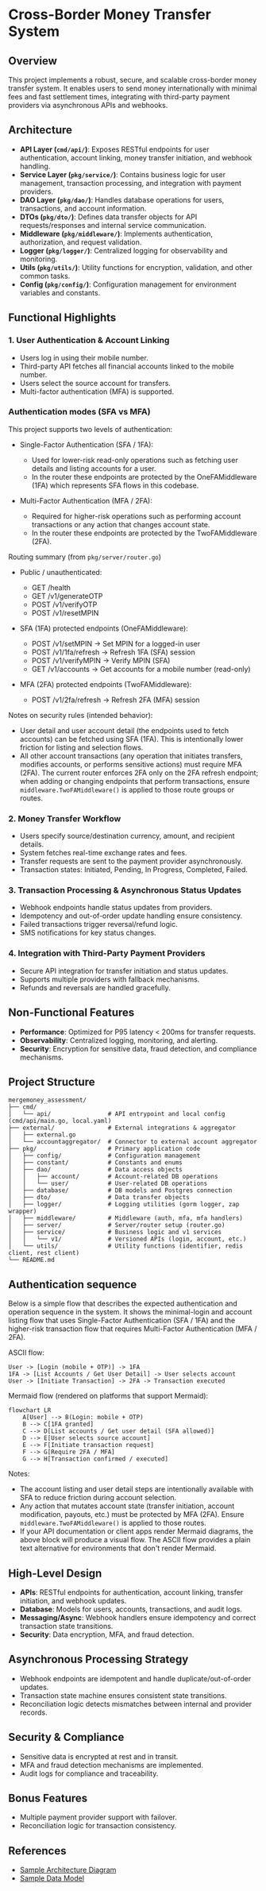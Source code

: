 
# Cross-Border Money Transfer System

## Overview

This project implements a robust, secure, and scalable cross-border money transfer system. It enables users to send money internationally with minimal fees and fast settlement times, integrating with third-party payment providers via asynchronous APIs and webhooks.

## Architecture

- **API Layer (`cmd/api/`)**: Exposes RESTful endpoints for user authentication, account linking, money transfer initiation, and webhook handling.
- **Service Layer (`pkg/service/`)**: Contains business logic for user management, transaction processing, and integration with payment providers.
- **DAO Layer (`pkg/dao/`)**: Handles database operations for users, transactions, and account information.
- **DTOs (`pkg/dto/`)**: Defines data transfer objects for API requests/responses and internal service communication.
- **Middleware (`pkg/middleware/`)**: Implements authentication, authorization, and request validation.
- **Logger (`pkg/logger/`)**: Centralized logging for observability and monitoring.
- **Utils (`pkg/utils/`)**: Utility functions for encryption, validation, and other common tasks.
- **Config (`pkg/config/`)**: Configuration management for environment variables and constants.

## Functional Highlights

### 1. User Authentication & Account Linking
- Users log in using their mobile number.
- Third-party API fetches all financial accounts linked to the mobile number.
- Users select the source account for transfers.
- Multi-factor authentication (MFA) is supported.

### Authentication modes (SFA vs MFA)

This project supports two levels of authentication:

- Single-Factor Authentication (SFA / 1FA):
	- Used for lower-risk read-only operations such as fetching user details and listing accounts for a user.
	- In the router these endpoints are protected by the OneFAMiddleware (1FA) which represents SFA flows in this codebase.

- Multi-Factor Authentication (MFA / 2FA):
	- Required for higher-risk operations such as performing account transactions or any action that changes account state.
	- In the router these endpoints are protected by the TwoFAMiddleware (2FA).

Routing summary (from `pkg/server/router.go`)

- Public / unauthenticated:
	- GET  /health
	- GET  /v1/generateOTP
	- POST /v1/verifyOTP
	- POST /v1/resetMPIN

- SFA (1FA) protected endpoints (OneFAMiddleware):
	- POST /v1/setMPIN         -> Set MPIN for a logged-in user
	- POST /v1/1fa/refresh     -> Refresh 1FA (SFA) session
	- POST /v1/verifyMPIN      -> Verify MPIN (SFA)
	- GET  /v1/accounts        -> Get accounts for a mobile number (read-only)

- MFA (2FA) protected endpoints (TwoFAMiddleware):
	- POST /v1/2fa/refresh     -> Refresh 2FA (MFA) session

Notes on security rules (intended behavior):
- User detail and user account detail (the endpoints used to fetch accounts) can be fetched using SFA (1FA). This is intentionally lower friction for listing and selection flows.
- All other account transactions (any operation that initiates transfers, modifies accounts, or performs sensitive actions) must require MFA (2FA). The current router enforces 2FA only on the 2FA refresh endpoint; when adding or changing endpoints that perform transactions, ensure `middleware.TwoFAMiddleware()` is applied to those route groups or routes.

### 2. Money Transfer Workflow
- Users specify source/destination currency, amount, and recipient details.
- System fetches real-time exchange rates and fees.
- Transfer requests are sent to the payment provider asynchronously.
- Transaction states: Initiated, Pending, In Progress, Completed, Failed.

### 3. Transaction Processing & Asynchronous Status Updates
- Webhook endpoints handle status updates from providers.
- Idempotency and out-of-order update handling ensure consistency.
- Failed transactions trigger reversal/refund logic.
- SMS notifications for key status changes.

### 4. Integration with Third-Party Payment Providers
- Secure API integration for transfer initiation and status updates.
- Supports multiple providers with fallback mechanisms.
- Refunds and reversals are handled gracefully.

## Non-Functional Features

- **Performance**: Optimized for P95 latency < 200ms for transfer requests.
- **Observability**: Centralized logging, monitoring, and alerting.
- **Security**: Encryption for sensitive data, fraud detection, and compliance mechanisms.

## Project Structure

```
mergemoney_assessment/
├── cmd/
│   └── api/                # API entrypoint and local config (cmd/api/main.go, local.yaml)
├── external/               # External integrations & aggregator
│   ├── external.go
│   └── accountaggregator/  # Connector to external account aggregator
├── pkg/                    # Primary application code
│   ├── config/             # Configuration management
│   ├── constant/           # Constants and enums
│   ├── dao/                # Data access objects
│   │   ├── account/        # Account-related DB operations
│   │   └── user/           # User-related DB operations
│   ├── database/           # DB models and Postgres connection
│   ├── dto/                # Data transfer objects
│   ├── logger/             # Logging utilities (gorm logger, zap wrapper)
│   ├── middleware/         # Middleware (auth, mfa, mfa handlers)
│   ├── server/             # Server/router setup (router.go)
│   ├── service/            # Business logic and v1 services
│   │   └── v1/             # Versioned APIs (login, account, etc.)
│   └── utils/              # Utility functions (identifier, redis client, rest client)
└── README.md
```

## Authentication sequence

Below is a simple flow that describes the expected authentication and operation sequence in the system. It shows the minimal-login and account listing flow that uses Single-Factor Authentication (SFA / 1FA) and the higher-risk transaction flow that requires Multi-Factor Authentication (MFA / 2FA).

ASCII flow:

```
User -> [Login (mobile + OTP)] -> 1FA
1FA -> [List Accounts / Get User Detail] -> User selects account
User -> [Initiate Transaction] -> 2FA -> Transaction executed
```

Mermaid flow (rendered on platforms that support Mermaid):

```mermaid
flowchart LR
	A[User] --> B(Login: mobile + OTP)
	B --> C[1FA granted]
	C --> D[List accounts / Get user detail (SFA allowed)]
	D --> E[User selects source account]
	E --> F[Initiate transaction request]
	F --> G[Require 2FA / MFA]
	G --> H[Transaction confirmed / executed]
```

Notes:
- The account listing and user detail steps are intentionally available with SFA to reduce friction during account selection.
- Any action that mutates account state (transfer initiation, account modification, payouts, etc.) must be protected by MFA (2FA). Ensure `middleware.TwoFAMiddleware()` is applied to those routes.
- If your API documentation or client apps render Mermaid diagrams, the above block will produce a visual flow. The ASCII flow provides a plain text alternative for environments that don't render Mermaid.

## High-Level Design

- **APIs**: RESTful endpoints for authentication, account linking, transfer initiation, and webhook updates.
- **Database**: Models for users, accounts, transactions, and audit logs.
- **Messaging/Async**: Webhook handlers ensure idempotency and correct transaction state transitions.
- **Security**: Data encryption, MFA, and fraud detection.

## Asynchronous Processing Strategy

- Webhook endpoints are idempotent and handle duplicate/out-of-order updates.
- Transaction state machine ensures consistent state transitions.
- Reconciliation logic detects mismatches between internal and provider records.

## Security & Compliance

- Sensitive data is encrypted at rest and in transit.
- MFA and fraud detection mechanisms are implemented.
- Audit logs for compliance and traceability.

## Bonus Features

- Multiple payment provider support with failover.
- Reconciliation logic for transaction consistency.

## References

- [Sample Architecture Diagram](https://d2908q01vomqb2.cloudfront.net/fc074d501302eb2b93e2554793fcaf50b3bf7291/2023/02/13/adverse_1.png)
- [Sample Data Model](https://media.geeksforgeeks.org/wp-content/uploads/20231215171020/Data-model-design-2.jpg)